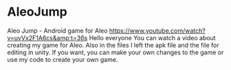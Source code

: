 # AleoJump
Aleo Jump - Android game for Aleo https://www.youtube.com/watch?v=uvVx2F1A6cs&amp;t=36s
Hello everyone You can watch a video about creating my game for Aleo.
Also in the files I left the apk file and the file for editing in unity. If you want, you can make your own changes to the game or use my code to create your own game.
